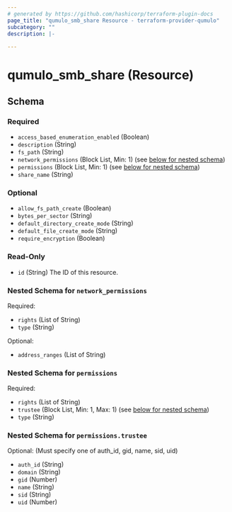 ```yaml
---
# generated by https://github.com/hashicorp/terraform-plugin-docs
page_title: "qumulo_smb_share Resource - terraform-provider-qumulo"
subcategory: ""
description: |-
  
---
```


# qumulo_smb_share (Resource)





<!-- schema generated by tfplugindocs -->
## Schema

### Required

- `access_based_enumeration_enabled` (Boolean)
- `description` (String)
- `fs_path` (String)
- `network_permissions` (Block List, Min: 1) (see [below for nested schema](#nestedblock--network_permissions))
- `permissions` (Block List, Min: 1) (see [below for nested schema](#nestedblock--permissions))
- `share_name` (String)

### Optional

- `allow_fs_path_create` (Boolean)
- `bytes_per_sector` (String)
- `default_directory_create_mode` (String)
- `default_file_create_mode` (String)
- `require_encryption` (Boolean)

### Read-Only

- `id` (String) The ID of this resource.

<a id="nestedblock--network_permissions"></a>
### Nested Schema for `network_permissions`

Required:

- `rights` (List of String)
- `type` (String)

Optional:

- `address_ranges` (List of String)


<a id="nestedblock--permissions"></a>
### Nested Schema for `permissions`

Required:

- `rights` (List of String)
- `trustee` (Block List, Min: 1, Max: 1) (see [below for nested schema](#nestedblock--permissions--trustee))
- `type` (String)

<a id="nestedblock--permissions--trustee"></a>
### Nested Schema for `permissions.trustee`

Optional:
(Must specify one of auth_id, gid, name, sid, uid)

- `auth_id` (String)
- `domain` (String)
- `gid` (Number)
- `name` (String)
- `sid` (String)
- `uid` (Number)


